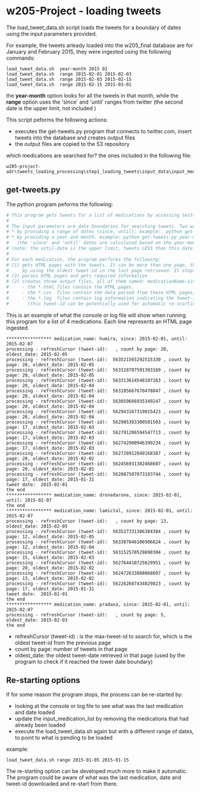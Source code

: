 # w205-Project - loading tweets 


The load_tweet_data.sh  script loads the tweets for a boundary of dates using the input parameters provided.

For example, the tweets arleady loaded into the w205_final database are for January and February 2015,
they were ingested using the following commands: 

```
load_tweet_data.sh  year-month 2015 01
load_tweet_data.sh  range 2015-02-01 2015-02-03
load_tweet_data.sh  range 2015-02-03 2015-02-15
load_tweet_data.sh  range 2015-02-15 2015-03-01  
```

the **year-month** option looks for all the tweets in that month,
while the **range** option uses the 'since' and 'until' ranges from twitter (the second date is the upper limit, not included )


This script peforms the following actions:
* executes the get-tweets.py program that connects to twitter.com, insert tweets into the database and creates output files
* the output files are copied to the S3 repository 

which medications are searched for?
the ones included in the following file:
```
w205-project-adr\tweets_loading_processing\step1_loading_tweets\input_data\input_medication_list.txt
```

## get-tweets.py 

The python program peforms the following:

``` python
# This program gets tweets for a list of medications by accessing twitter.com (search option).
#
# The input parameters are date boundaries for searching tweets. Two ways to provide date boundaries:
# * by providing a range of dates (since, until); example:  python get-tweets.py range YYYY-MM-DD YYYY-MM-DD
# * by providing a year and month. example: python get-tweets.py year-month YYYY MM 
#   (the 'since' and 'until' dates are calculated based on the year-month provided)
# (note: the until-date is the upper limit, tweets LESS than this date are included.)
#
# For each medication, the program performs the following:
# (1) gets HTML pages with the tweets. It can be more than one page, the program simulates pagination in the web site
#     by using the oldest tweet-id in the last page retrieved. It stops when there are no more tweets in the data-range.
# (3) parses HTML pages and gets required information
# (2) creates three output files, all of them named: medicationName-sinceDate--untilDate
#     - the *.html files contain the HTML pages, 
#     - the *.csv  files contain the data parsed from these HTML pages,
#     - the *.log  files contain log information indicating the tweet-ids ranges for each of the many HTML pages
#       (this tweet-id can be potentially used for automatic re-starting options)

```
This is an example of what the console or log file will show when running this program for a list of 4 medications.
Each line represents an HTML page ingested. 
 
```
***************** medication_name: humira, since: 2015-02-01, until: 2015-02-07
processing - refreshCursor (tweet-id):   , count by page: 20, oldest_date: 2015-02-05
processing - refreshCursor (tweet-id):  563521565292515330 , count by page: 20, oldest_date: 2015-02-05
processing - refreshCursor (tweet-id):  563328707591303169 , count by page: 20, oldest_date: 2015-02-05
processing - refreshCursor (tweet-id):  563313614548107263 , count by page: 20, oldest_date: 2015-02-04
processing - refreshCursor (tweet-id):  563105667670478847 , count by page: 20, oldest_date: 2015-02-04
processing - refreshCursor (tweet-id):  563059666935349247 , count by page: 20, oldest_date: 2015-02-04
processing - refreshCursor (tweet-id):  562943167319015423 , count by page: 20, oldest_date: 2015-02-04
processing - refreshCursor (tweet-id):  562905383300501503 , count by page: 17, oldest_date: 2015-02-03
processing - refreshCursor (tweet-id):  562791206594547713 , count by page: 17, oldest_date: 2015-02-03
processing - refreshCursor (tweet-id):  562742900946399234 , count by page: 17, oldest_date: 2015-02-03
processing - refreshCursor (tweet-id):  562728912049168387 , count by page: 20, oldest_date: 2015-02-02
processing - refreshCursor (tweet-id):  562456931382468607 , count by page: 20, oldest_date: 2015-02-01
processing - refreshCursor (tweet-id):  562087507073183744 , count by page: 17, oldest_date: 2015-01-31
tweet date:  2015-02-01
the end
***************** medication_name: dronedarone, since: 2015-02-01, until: 2015-02-07
the end
***************** medication_name: lamictal, since: 2015-02-01, until: 2015-02-07
processing - refreshCursor (tweet-id):   , count by page: 13, oldest_date: 2015-02-05
processing - refreshCursor (tweet-id):  563527331386384384 , count by page: 12, oldest_date: 2015-02-05
processing - refreshCursor (tweet-id):  563387046106906624 , count by page: 12, oldest_date: 2015-02-04
processing - refreshCursor (tweet-id):  563152570529890304 , count by page: 15, oldest_date: 2015-02-03
processing - refreshCursor (tweet-id):  562764410725629951 , count by page: 20, oldest_date: 2015-02-02
processing - refreshCursor (tweet-id):  562472633808068607 , count by page: 13, oldest_date: 2015-02-02
processing - refreshCursor (tweet-id):  562262687434829823 , count by page: 17, oldest_date: 2015-01-31
tweet date:  2015-02-01
the end
***************** medication_name: pradaxa, since: 2015-02-01, until: 2015-02-07
processing - refreshCursor (tweet-id):   , count by page: 5, oldest_date: 2015-02-03
the end

```

* refreshCursor (tweet-id) : is the max-tweet-id to search for, which is the oldest tweet-id from the previous page
* count by page: number of tweets in that page
* oldest_date: the oldest tweet-date retrieved in that page (used by the program to check if it reached the lower date boundary)

## Re-starting options

If for some reason the program stops, the process can be re-started by:

* looking at the console or log file to see what was the last medication and date loaded
* update the input_medication_list by removing the medications that had already been loaded
* execute the load_tweet_data.sh again but with a different range of dates, to point to what is pending to be loaded 

example: 
```
load_tweet_data.sh range 2015-01-05 2015-01-15 
```
The re-starting option can be developed much more to make it automatic.
The program could be aware of what was the last medication, date and tweet-id downloaded and re-start from there.
